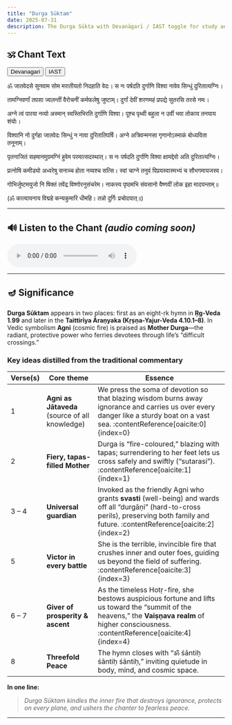 ```yaml
---
title: "Durga Sūktam"
date: 2025-07-31
description: The Durga Sūkta with Devanāgarī / IAST toggle for study and chanting practice.
---
```



<!--more-->



## 🕉️ Chant Text

<div id="script-toggle" style="margin-bottom:1em">
  <button id="btn-deva" onclick="showDeva()">Devanagari</button>
  <button id="btn-iast" onclick="showIAST()">IAST</button>
</div>

<!-- Devanagari --------------------------------------------------------->
<div id="devanagari" style="display:block">

<p id="v1">ॐ जातवेदसे सुनवाम सोम मरातीयतो निदहाति वेदः।
स नः पर्षदति दुर्गाणि विश्वा नावेव सिन्धुं दुरितात्यग्निः।</p>

<p id="v2">तामग्निवर्णां तपसा ज्वलन्तीं वैरोचनीं कर्मफलेषु जुष्टाम्।
दुर्गां देवीं शरणमहं प्रपद्ये सुतरसि तरसे नमः।</p>

<p id="v3">अग्ने त्वं पारया नव्यो अस्मान् स्वस्तिभिरति दुर्गाणि विश्वा।
पूश्च पृथ्वी बहुला न उर्वी भवा तोकाय तनयाय शंयोः।</p>

<p id="v4">विश्वानि नो दुर्गहा जातवेदः सिन्धुं न नावा दुरितातिपर्षि।
अग्ने अत्रिवन्मनसा गृणानोऽस्माकं बोध्यविता तनूनाम्।</p>

<p id="v5">पृतनाजितं सहमानमुग्रमग्निं हुवेम परमात्सदस्थात्।
स नः पर्षदति दुर्गाणि विश्वा क्षामद्देवो अति दुरितात्यग्निः।</p>

<p id="v6">प्रत्नोषि कमीड्यो अध्वरेषु सनाच्च होता नव्यश्च सत्सि।
स्वां चाग्ने तनुवं पिप्रयस्वास्मभ्यं च सौभगमायजस्व।</p>

<p id="v7">गोभिर्जुष्टमयुजो नि षिक्तं तवेंद्र विष्णोरनुसंचरेम।
नाकस्य पृष्ठमभि संवसानो वैष्णवीं लोक इहा मादयन्ताम्॥</p>

<p id="v8">(ॐ कात्यायनाय विद्महे कन्यकुमारि धीमहि।
तन्नो दुर्गिः प्रचोदयात्॥)</p>

</div>

<!-- IAST --------------------------------------------------------------->
<div id="iast" style="display:none">

<p id="v1-roman">om jātavedase sunavāma soma marātīyato nidahāti vedaḥ|
sa naḥ parṣadati durgāṇi viśvā nāveva sindhuṃ duritātyagniḥ|</p>

<p id="v2-roman">tāmagnivarṇāṃ tapasā jvalantīṃ vairocanīṃ karmaphaleṣu juṣṭām|
durgāṃ devīṃ śaraṇamahaṃ prapadye sutarasi tarase namaḥ|</p>

<p id="v3-roman">agne tvaṃ pārayā navyo asmān svastibhirati durgāṇi viśvā|
pūśca pṛthvī bahulā na urvī bhavā tokāya tanayāya śaṃyoḥ|</p>

<p id="v4-roman">viśvāni no durgahā jātavedaḥ sindhuṃ na nāvā duritātiparṣi|
agne atrivanmanasā gṛṇāno'smākaṃ bodhyavitā tanūnām|</p>

<p id="v5-roman">pṛtanājitaṃ sahamānamugramagniṃ huvema paramātsadasthāt|
sa naḥ parṣadati durgāṇi viśvā kṣāmaddevo ati duritātyagniḥ|</p>

<p id="v6-roman">pratnoṣi kamīḍyo adhvareṣu sanācca hotā navyaśca satsi|
svāṃ cāgne tanuvaṃ piprayasvāsmabhyaṃ ca saubhagamāyajasva|</p>

<p id="v7-roman">gobhirjuṣṭamayujo ni ṣiktaṃ taveṃdra viṣṇoranusaṃcarema|
nākasya pṛṣṭhamabhi saṃvasāno vaiṣṇavīṃ loka ihā mādayantām||</p>

<p id="v8-roman">(om kātyāyanāya vidmahe kanyakumāri dhīmahi|
tanno durgiḥ pracodayāt||)</p>

</div>

---

## 🔊 Listen to the Chant *(audio coming soon)*

<audio controls>
  <source src="/learn-hindu-chanting/assets/audio/durga-suktam.mp3" type="audio/mpeg">
</audio>

---

## 🪔 Significance  

**Durga Sūktam** appears in two places: first as an eight-ṛk hymn in **Ṛg-Veda 1.99** and later in the **Taittirīya Āraṇyaka (Kṛṣṇa-Yajur-Veda 4.10.1–8)**.  In Vedic symbolism **Agni** (cosmic fire) is praised as **Mother Durga**—the radiant, protective power who ferries devotees through life’s “difficult crossings.”   

### Key ideas distilled from the traditional commentary  

| Verse(s) | Core theme | Essence |
|----------|-----------|---------|
| 1 | **Agni as Jātaveda** (source of all knowledge) | We press the soma of devotion so that blazing wisdom burns away ignorance and carries us over every danger like a sturdy boat on a vast sea. :contentReference[oaicite:0]{index=0} |
| 2 | **Fiery, tapas-filled Mother** | Durga is “fire-coloured,” blazing with tapas; surrendering to her feet lets us cross safely and swiftly (“sutarasi”). :contentReference[oaicite:1]{index=1} |
| 3 – 4 | **Universal guardian** | Invoked as the friendly Agni who grants **svasti** (well-being) and wards off all “durgāṇi” (hard-to-cross perils), preserving both family and future. :contentReference[oaicite:2]{index=2} |
| 5 | **Victor in every battle** | She is the terrible, invincible fire that crushes inner and outer foes, guiding us beyond the field of suffering. :contentReference[oaicite:3]{index=3} |
| 6 – 7 | **Giver of prosperity & ascent** | As the timeless Hotṛ-fire, she bestows auspicious fortune and lifts us toward the “summit of the heavens,” the **Vaiṣṇava realm** of higher consciousness. :contentReference[oaicite:4]{index=4} |
| 8 | **Threefold Peace** | The hymn closes with “ॐ śāntiḥ śāntiḥ śāntiḥ,” inviting quietude in body, mind, and cosmic space. |

**In one line:**  
> *Durga Sūktam kindles the inner fire that destroys ignorance, protects on every plane, and ushers the chanter to fearless peace.*  

---

<script>
function showDeva(){
  document.getElementById('devanagari').style.display='block';
  document.getElementById('iast').style.display='none';
  document.getElementById('btn-deva').style.fontWeight='bold';
  document.getElementById('btn-iast').style.fontWeight='normal';
}
function showIAST(){
  document.getElementById('devanagari').style.display='none';
  document.getElementById('iast').style.display='block';
  document.getElementById('btn-deva').style.fontWeight='normal';
  document.getElementById('btn-iast').style.fontWeight='bold';
}
</script>

<script>
const audio = document.querySelector('audio');
const devanagariVisible = () => document.getElementById('devanagari').style.display !== 'none';

audio.ontimeupdate = () => {
  const t = audio.currentTime;

  const lines = [
    { id: 'line1', roman: 'line1-roman', start: 0, end: 46 },
    { id: 'line2', roman: 'line2-roman', start: 46, end: 89 },
    { id: 'line3', roman: 'line3-roman', start: 89, end: 133 },
    { id: 'line4', roman: 'line4-roman', start: 133, end: 176 },
    { id: 'line5', roman: 'line5-roman', start: 176, end: 220 },
    { id: 'line6', roman: 'line6-roman', start: 220, end: 262 },
    { id: 'line7', roman: 'line7-roman', start: 262, end: 303 },
    { id: 'line8', roman: 'line8-roman', start: 303, end: 335 }
  ];

  lines.forEach(({ id, roman, start, end }) => {
    const visibleId = devanagariVisible() ? id : roman;
    const el = document.getElementById(visibleId);
    if (!el) return;

    if (t >= start && t < end) {
      el.style.backgroundColor = 'yellow';
    } else {
      el.style.backgroundColor = '';
    }
  });
};
</script>
